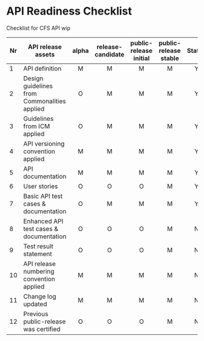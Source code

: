 
# API Readiness Checklist

Checklist for CFS API wip

| Nr | API release assets  | alpha | release-candidate |  public-release<br>initial | public-release<br> stable | Status | Comments |
|----|----------------------------------------------|:-----:|:-----------------:|:-------:|:------:|:----:|:----:|
|  1 | API definition                               |   M   |         M         |    M    |    M   |   Y  |      |
|  2 | Design guidelines from Commonalities applied |   O   |         M         |    M    |    M   |   Y  |      |
|  3 | Guidelines from ICM applied                  |   O   |         M         |    M    |    M   |   Y  |      |
|  4 | API versioning convention applied            |   M   |         M         |    M    |    M   |   Y  |      |
|  5 | API documentation                            |   M   |         M         |    M    |    M   |   Y  |      |
|  6 | User stories                                 |   O   |         O         |    O    |    M   |   Y  |      |
|  7 | Basic API test cases & documentation         |   O   |         M         |    M    |    M   |   Y  |      |
|  8 | Enhanced API test cases & documentation      |   O   |         O         |    O    |    M   |   N  |      |
|  9 | Test result statement                        |   O   |         O         |    O    |    M   |   N  |      |
| 10 | API release numbering convention applied     |   M   |         M         |    M    |    M   |   N  |      |
| 11 | Change log updated                           |   M   |         M         |    M    |    M   |   N  |      |
| 12 | Previous public-release was certified        |   O   |         O         |    O    |    M   |   N  |      |

